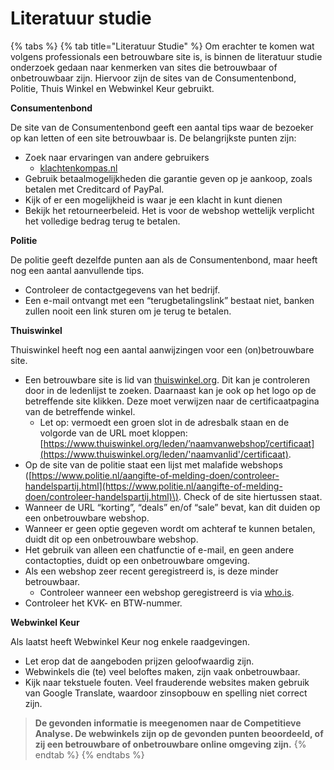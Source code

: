 # Literatuur studie



{% tabs %}
{% tab title="Literatuur Studie" %}
Om erachter te komen wat volgens professionals een betrouwbare site is, is binnen de literatuur studie onderzoek gedaan naar kenmerken van sites die betrouwbaar of onbetrouwbaar zijn. Hiervoor zijn de sites van de Consumentenbond, Politie, Thuis Winkel en Webwinkel Keur gebruikt.

**Consumentenbond**

De site van de Consumentenbond geeft een aantal tips waar de bezoeker op kan letten of een site betrouwbaar is. De belangrijkste punten zijn:

* Zoek naar ervaringen van andere gebruikers
  * [klachtenkompas.nl](http://klachtenkompas.nl)
* Gebruik betaalmogelijkheden die garantie geven op je aankoop, zoals betalen met Creditcard of PayPal.
* Kijk of er een mogelijkheid is waar je een klacht in kunt dienen
* Bekijk het retourneerbeleid. Het is voor de webshop wettelijk verplicht het volledige bedrag terug te betalen.

**Politie**

De politie geeft dezelfde punten aan als de Consumentenbond, maar heeft nog een aantal aanvullende tips.

* Controleer de contactgegevens van het bedrijf.
* Een e-mail ontvangt met een “terugbetalingslink” bestaat niet, banken zullen nooit een link sturen om je terug te betalen.

**Thuiswinkel**

Thuiswinkel heeft nog een aantal aanwijzingen voor een \(on\)betrouwbare site.

* Een betrouwbare site is lid van [thuiswinkel.org](http://thuiswinkel.org). Dit kan je controleren door in de ledenlijst te zoeken. Daarnaast kan je ook op het logo op de betreffende site klikken. Deze moet verwijzen naar de certificaatpagina van de betreffende winkel.
  * Let op: vermoedt een groen slot in de adresbalk staan en de volgorde van de URL moet kloppen:  [https://www.thuiswinkel.org/leden/’naamvanwebshop’/certificaat](https://www.thuiswinkel.org/leden/'naamvanlid'/certificaat).
* Op de site van de politie staat een lijst met malafide webshops \([https://www.politie.nl/aangifte-of-melding-doen/controleer-handelspartij.html](https://www.politie.nl/aangifte-of-melding-doen/controleer-handelspartij.html)\). Check of de site hiertussen staat.
* Wanneer de URL “korting”, “deals” en/of “sale” bevat, kan dit duiden op een onbetrouwbare webshop.
* Wanneer er geen optie gegeven wordt om achteraf te kunnen betalen, duidt dit op een onbetrouwbare webshop.
* Het gebruik van alleen een chatfunctie of e-mail, en geen andere contactopties, duidt op een onbetrouwbare omgeving.
* Als een webshop zeer recent geregistreerd is, is deze minder betrouwbaar.
  * Controleer wanneer een webshop geregistreerd is via [who.is](http://who.is). 
* Controleer het KVK- en BTW-nummer.

**Webwinkel Keur**

Als laatst heeft Webwinkel Keur nog enkele raadgevingen.

* Let erop dat de aangeboden prijzen geloofwaardig zijn. 
* Webwinkels die \(te\) veel beloftes maken, zijn vaak onbetrouwbaar.
* Kijk naar tekstuele fouten. Veel frauderende websites maken gebruik van Google Translate, waardoor zinsopbouw en spelling niet correct zijn.



> **De gevonden informatie is meegenomen naar de Competitieve Analyse. De webwinkels zijn op de gevonden punten beoordeeld, of zij een betrouwbare of onbetrouwbare online omgeving zijn.**
{% endtab %}
{% endtabs %}

